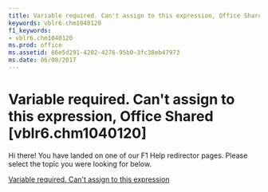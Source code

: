 ```yaml
---
title: Variable required. Can't assign to this expression, Office Shared [vblr6.chm1040120]
keywords: vblr6.chm1040120
f1_keywords:
- vblr6.chm1040120
ms.prod: office
ms.assetid: 66e5d291-4202-4276-95b0-3fc38eb47973
ms.date: 06/08/2017
---
```



# Variable required. Can't assign to this expression, Office Shared [vblr6.chm1040120]

Hi there! You have landed on one of our F1 Help redirector pages. Please select the topic you were looking for below.

[Variable required. Can't assign to this expression](http://msdn.microsoft.com/library/bf661c7f-3cda-7e89-8952-e565397a8987%28Office.15%29.aspx)

